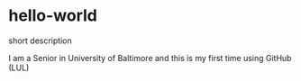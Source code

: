 # hello-world
short description

I am a Senior in University of Baltimore and this is my first time using GitHub (LUL)
